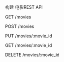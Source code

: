 构建 电影REST API

GET /movies

POST /movies 

PUT /movies/:movie_id 

GET /movies/:movie_id 

DELETE /movies/:movie_id
